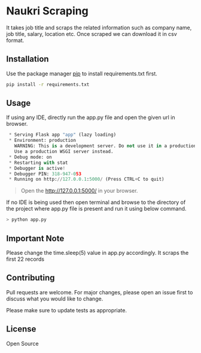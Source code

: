 # Naukri Scraping

It takes job title and scraps the related information such as company name, job title, salary, location etc. Once scraped we can download it in csv format.

## Installation

Use the package manager [pip](https://pip.pypa.io/en/stable/) to install requirements.txt first.

```bash
pip install -r requirements.txt
```

## Usage

If using any IDE, directly run the app.py file and open the given url in browser.
```python
 * Serving Flask app "app" (lazy loading)
 * Environment: production
   WARNING: This is a development server. Do not use it in a production deployment.
   Use a production WSGI server instead.
 * Debug mode: on
 * Restarting with stat
 * Debugger is active!
 * Debugger PIN: 318-947-053
 * Running on http://127.0.0.1:5000/ (Press CTRL+C to quit)

```
> Open the http://127.0.0.1:5000/ in your browser.


If no IDE is being used then open terminal and browse to the directory of the project where app.py file is present and run it using below command.

```bash
> python app.py
```

## Important Note

Please change the time.sleep(5) value in app.py accordingly. It scraps the first 22 records

## Contributing
Pull requests are welcome. For major changes, please open an issue first to discuss what you would like to change.

Please make sure to update tests as appropriate.

## License
Open Source